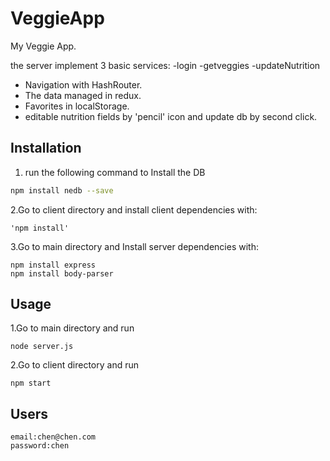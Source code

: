 # VeggieApp 

My Veggie App.

the server implement 3 basic services:
 -login
 -getveggies
 -updateNutrition

 - Navigation with HashRouter.
 - The data managed in redux.
 - Favorites in localStorage.
 - editable nutrition fields by 'pencil' icon and update db by second click.


## Installation

1. run the following command to Install the DB
```bash
npm install nedb --save
```
2.Go to client directory and install client dependencies with:
```
'npm install'
```
3.Go to main directory and Install server dependencies with:
```
npm install express
npm install body-parser
```
## Usage
1.Go to main directory and run
```
node server.js
```
2.Go to client directory and run
```
npm start
```
## Users
```
email:chen@chen.com
password:chen
```




